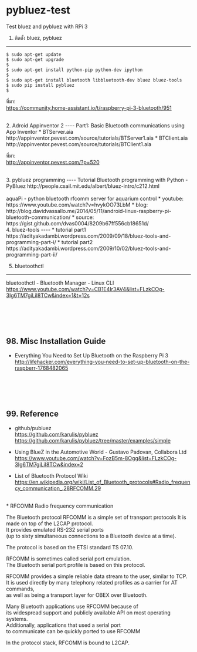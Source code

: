 # pybluez-test
Test bluez and pybluez with RPi 3  

1. ติดตั้ง bluez, pybluez 
---- 
```shell
$ sudo apt-get update    
$ sudo apt-get upgrade    
$  
$ sudo apt-get install python-pip python-dev ipython  
$  
$ sudo apt-get install bluetooth libbluetooth-dev bluez bluez-tools  
$ sudo pip install pybluez  
$    
```  
  
ที่มา:   
https://community.home-assistant.io/t/raspberry-pi-3-bluetooth/951  
  
<br>  
2. Adroid Appinventor 2  
----  
Part1: Basic Bluetooth communications using App Inventor  
* BTServer.aia   
 http://appinventor.pevest.com/source/tutorials/BTServer1.aia  
* BTClient.aia  
 http://appinventor.pevest.com/source/tutorials/BTClient1.aia  
  
ที่มา:    
http://appinventor.pevest.com/?p=520   

<br>
3. pybluez programming  
----  
Tutorial Bluetooth programming with Python - PyBluez  
http://people.csail.mit.edu/albert/bluez-intro/c212.html  
<br>
<br>
aquaPi - python bluetooth rfcomm server for aquarium control  
* youtube:  
https://www.youtube.com/watch?v=hvykOO73LbM  
* blog:  
http://blog.davidvassallo.me/2014/05/11/android-linux-raspberry-pi-bluetooth-communication/  
* source:  
https://gist.github.com/dvas0004/8209b67ff556cb18651d/  

<br>
4. bluez-tools  
----  
* tutorial part1  
https://adityakadambi.wordpress.com/2009/09/18/bluez-tools-and-programming-part-i/   
* tutorial part2  
https://adityakadambi.wordpress.com/2009/10/02/bluez-tools-and-programming-part-ii/  

5. bluetoothctl  
---- 
bluetoothctl - Bluetooth Manager - Linux CLI  
https://www.youtube.com/watch?v=CB1E4Ir3AV4&list=FLzkCOg-3Ig6TM7giLiI8TCw&index=1&t=12s  
  


<br><br>  
98. Misc Installation Guide   
----  
* Everything You Need to Set Up Bluetooth on the Raspberry Pi 3  
http://lifehacker.com/everything-you-need-to-set-up-bluetooth-on-the-raspberr-1768482065  
  

<br><br>  
99. Reference  
----
* github/publuez  
https://github.com/karulis/pybluez  
https://github.com/karulis/pybluez/tree/master/examples/simple  

*  Using BlueZ in the Automotive World - Gustavo Padovan, Collabora Ltd  
https://www.youtube.com/watch?v=FozB5m-8Ogg&list=FLzkCOg-3Ig6TM7giLiI8TCw&index=2  
  
* List of Bluetooth Protocol Wiki  
https://en.wikipedia.org/wiki/List_of_Bluetooth_protocols#Radio_frequency_communication_.28RFCOMM.29  

<br>
* RFCOMM  
Radio frequency communication  
  
The Bluetooth protocol RFCOMM is a simple set of transport protocols
It is made on top of the L2CAP protocol.   
It provides emulated RS-232 serial ports  
(up to sixty simultaneous connections to a Bluetooth device at a time).  
  
The protocol is based on the ETSI standard TS 07.10.  
  
RFCOMM is sometimes called serial port emulation.  
The Bluetooth serial port profile is based on this protocol.  
  
RFCOMM provides a simple reliable data stream to the user, similar to TCP.  
It is used directly by many telephony related profiles as a carrier for AT commands,  
as well as being a transport layer for OBEX over Bluetooth.  
  
Many Bluetooth applications use RFCOMM because of  
its widespread support and publicly available API on most operating systems.  
Additionally, applications that used a serial port  
to communicate can be quickly ported to use RFCOMM
  
In the protocol stack, RFCOMM is bound to L2CAP.  
